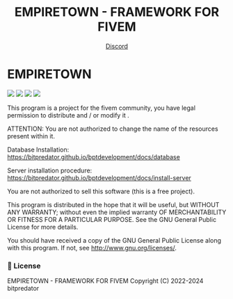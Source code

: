 <h1 align='center'>EMPIRETOWN - FRAMEWORK FOR FIVEM</a></h1>
<p align='center'><a href='https://discord.gg/ksGfNvDEfq'>Discord</a>

# EMPIRETOWN

![](https://img.shields.io/github/downloads/bitpredator/empiretown/total?logo=github)
![](https://img.shields.io/github/downloads/bitpredator/empiretown/latest/total?logo=github)
![](https://img.shields.io/github/contributors/bitpredator/empiretown?logo=github)
![](https://img.shields.io/github/v/release/bitpredator/empiretown?logo=github) 

This program is a project for the fivem community, you have legal permission to distribute and / or modify it .

ATTENTION: You are not authorized to change the name of the resources present within it.

Database Installation: https://bitpredator.github.io/bptdevelopment/docs/database

Server installation procedure: https://bitpredator.github.io/bptdevelopment/docs/install-server

You are not authorized to sell this software (this is a free project).

This program is distributed in the hope that it will be useful, but WITHOUT ANY WARRANTY; without even the implied warranty OF MERCHANTABILITY OR FITNESS FOR A PARTICULAR PURPOSE. See the GNU General Public License for more details.

You should have received a copy of the GNU General Public License along with this program. If not, see http://www.gnu.org/licenses/.

### 📌 License

EMPIRETOWN - FRAMEWORK FOR FIVEM
Copyright (C) 2022-2024 bitpredator
